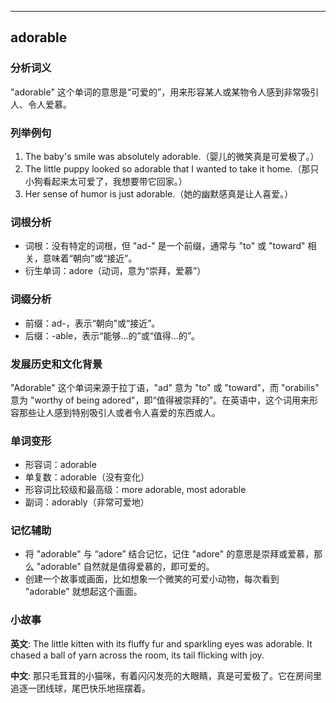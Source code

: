 
---------------
## adorable
### 分析词义
"adorable" 这个单词的意思是“可爱的”，用来形容某人或某物令人感到非常吸引人、令人爱慕。

### 列举例句
1. The baby's smile was absolutely adorable.（婴儿的微笑真是可爱极了。）
2. The little puppy looked so adorable that I wanted to take it home.（那只小狗看起来太可爱了，我想要带它回家。）
3. Her sense of humor is just adorable.（她的幽默感真是让人喜爱。）

### 词根分析
- 词根：没有特定的词根，但 "ad-" 是一个前缀，通常与 "to" 或 "toward" 相关，意味着“朝向”或“接近”。
- 衍生单词：adore（动词，意为“崇拜，爱慕”）

### 词缀分析
- 前缀：ad-，表示“朝向”或“接近”。
- 后缀：-able，表示“能够...的”或“值得...的”。

### 发展历史和文化背景
"Adorable" 这个单词来源于拉丁语，"ad" 意为 "to" 或 "toward"，而 "orabilis" 意为 "worthy of being adored"，即“值得被崇拜的”。在英语中，这个词用来形容那些让人感到特别吸引人或者令人喜爱的东西或人。

### 单词变形
- 形容词：adorable
- 单复数：adorable（没有变化）
- 形容词比较级和最高级：more adorable, most adorable
- 副词：adorably（非常可爱地）

### 记忆辅助
- 将 "adorable" 与 “adore” 结合记忆，记住 "adore" 的意思是崇拜或爱慕，那么 "adorable" 自然就是值得爱慕的，即可爱的。
- 创建一个故事或画面，比如想象一个微笑的可爱小动物，每次看到 "adorable" 就想起这个画面。

### 小故事
**英文**:
The little kitten with its fluffy fur and sparkling eyes was adorable. It chased a ball of yarn across the room, its tail flicking with joy.

**中文**:
那只毛茸茸的小猫咪，有着闪闪发亮的大眼睛，真是可爱极了。它在房间里追逐一团线球，尾巴快乐地摇摆着。

